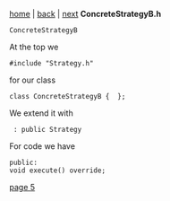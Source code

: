 [home](./page01.md) | [back](./page03.md) | [next](./page03.md)
**ConcreteStrategyB.h**
```
ConcreteStrategyB
```
At the top we
```
#include "Strategy.h"
```
for our class
```
class ConcreteStrategyB {  };
```
We extend it with
```
 : public Strategy
```
For code we have
```
public:
void execute() override;
```

[page 5](./page05.md)
